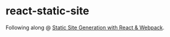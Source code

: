 # react-static-site
Following along @ [Static Site Generation with React & Webpack](http://jxnblk.com/writing/posts/static-site-generation-with-react-and-webpack/).
